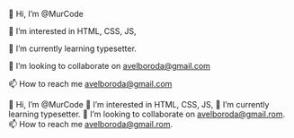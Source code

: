 👋 Hi, I’m @MurCode 

👀 I’m interested in HTML, CSS, JS,

🌱 I’m currently learning typesetter.     
  
💞️ I’m looking to collaborate on avelboroda@gmail.com

📫 How to reach me avelboroda@gmail.com
<!---
MurCode/MurCode is a ✨ special ✨ repository because its `README.md` (this file) appears on your GitHub profile.
You can click the Preview link to take a look at your changes.
--->
👋 Hi, I’m @MurCode
👀 I’m interested in HTML, CSS, JS,
🌱 I’m currently learning typesetter.
💞️ I’m looking to collaborate on avelboroda@gmail.rom.
📫 How to reach me avelboroda@gmail.rom.

